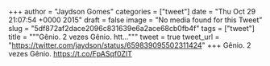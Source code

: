 
+++
author = "Jaydson Gomes"
categories = ["tweet"]
date = "Thu Oct 29 21:07:54 +0000 2015"
draft = false
image = "No media found for this Tweet"
slug = "5df872af2dace2096c831639e6a2ace68cb0fb4f"
tags = ["tweet"]
title = """Gênio. 2 vezes Gênio. htt..."""
tweet = true
tweet_url = "https://twitter.com/jaydson/status/659839095502311424"
+++
Gênio. 2 vezes Gênio. https://t.co/FpASqf0ZlT

